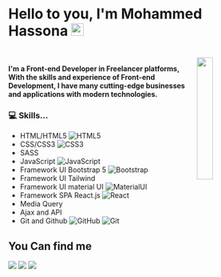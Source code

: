 <h1 align="left"> Hello to you, I'm Mohammed Hassona <img src="https://user-images.githubusercontent.com/1303154/88677602-1635ba80-d120-11ea-84d8-d263ba5fc3c0.gif" width="25"></h1>
<br>
  <img src="https://github.com/mohamedabusrea/mohamedabusrea/blob/master/profile-img.png" align="right" width="25%"/>
  
 <b> I'm a Front-end Developer in Freelancer platforms, With the skills and experience of Front-end Development, I have many cutting-edge businesses and applications with modern technologies. </b>
 ### 💻 Skills...
   - HTML/HTML5 ![HTML5](https://img.shields.io/badge/-HTML5-E34F26?style=flat&logo=html5&logoColor=white)
   - CSS/CSS3 ![CSS3](https://img.shields.io/badge/-CSS3-1572B6?style=flat&logo=css3&)
   - SASS 
   - JavaScript ![JavaScript](https://img.shields.io/badge/-JavaScript-black?style=flat&logo=javascript)
   - Framework UI Bootstrap 5 ![Bootstrap](https://img.shields.io/badge/-Bootstrap-563D7C?style=flat&logo=bootstrap)
   - Framework UI Tailwind
   - Framework UI material UI ![MaterialUI](https://img.shields.io/badge/-Material_UI-0081CB?style=flat&logo=material-ui)
   - Framework SPA React.js ![React](https://img.shields.io/badge/-React-black?style=flat&logo=react)
   - Media Query
   - Ajax and API
   - Git and Github ![GitHub](https://img.shields.io/badge/-GitHub-181717?style=flat&logo=github&)
                    ![Git](https://img.shields.io/badge/-Git-black?style=flat&logo=git)
    
<h2>You Can find me </h2>
<p align="left">
    <a href="https://twitter.com/dev_mohammed99"><img src="https://img.shields.io/badge/twitter-%231FA1F1?style=flat&logo=twitter&logoColor=white"/></a>
    <a href="https://www.linkedin.com/in/mohammed-hassona/"><img src="https://img.shields.io/badge/linkedin-%230177B5?style=flat&logo=linkedin&logoColor=white"/></a>
    <a href="https://www.instagram.com/mohammed.hassona99/"><img src="https://img.shields.io/badge/instagram-%23E4415F?style=flat&logo=instagram&logoColor=white"/></a>
    
  </p>
  
  <br>


